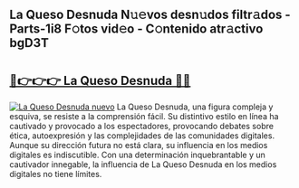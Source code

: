 ## La Queso Desnuda N𝚞𝚎vos desn𝚞dos filtr𝚊dos - Parts-1i8 F𝚘tos vid𝚎o - C𝚘ntenido atr𝚊ctivo bgD3T

# <h2><a href="http://mbd4zl.tromn.icu/?c=La+Queso+Desnuda">🔗👉👉👉 La Queso Desnuda 🔗🔗</a></h2>

[![La Queso Desnuda nuevo](https://i.imgur.com/pEAQMta.gif)](http://mbd4zl.tromn.icu/?c=La+Queso+Desnuda)
La Queso Desnuda, una figura compleja y esquiva, se resiste a la comprensión fácil. Su distintivo estilo en línea ha cautivado y provocado a los espectadores, provocando debates sobre ética, autoexpresión y las complejidades de las comunidades digitales. Aunque su dirección futura no está clara, su influencia en los medios digitales es indiscutible. Con una determinación inquebrantable y un cautivador innegable, la influencia de La Queso Desnuda en los medios digitales no tiene límites.
